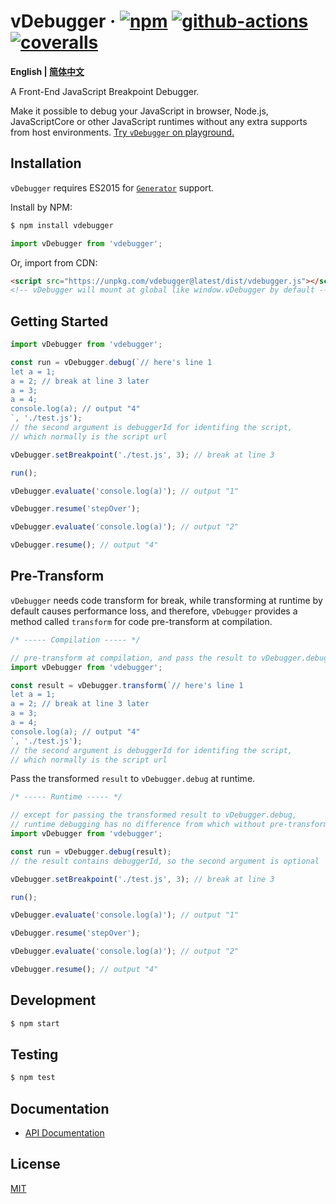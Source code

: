 # vDebugger &middot; [![npm](https://img.shields.io/npm/v/vdebugger.svg?style=flat-square)](https://www.npmjs.com/package/vdebugger) [![github-actions](https://img.shields.io/github/actions/workflow/status/wechatjs/vdebugger/coverage.yml?style=flat-square)](https://github.com/wechatjs/vdebugger/actions/workflows/coverage.yml) [![coveralls](https://img.shields.io/coveralls/github/wechatjs/vdebugger.svg?style=flat-square)](https://coveralls.io/github/wechatjs/vdebugger)

**English | [简体中文](./README_CN.md)**

A Front-End JavaScript Breakpoint Debugger.

Make it possible to debug your JavaScript in browser, Node.js, JavaScriptCore or other JavaScript runtimes without any extra supports from host environments. [Try `vDebugger` on playground.](https://jsbin.com/jibezuvohe/edit?js,console)

## Installation

`vDebugger` requires ES2015 for [`Generator`](https://developer.mozilla.org/en-US/docs/Web/JavaScript/Reference/Global_Objects/Generator) support.

Install by NPM:

```bash
$ npm install vdebugger
```

```js
import vDebugger from 'vdebugger';
```

Or, import from CDN:

```html
<script src="https://unpkg.com/vdebugger@latest/dist/vdebugger.js"></script>
<!-- vDebugger will mount at global like window.vDebugger by default -->
```

## Getting Started

```js
import vDebugger from 'vdebugger';

const run = vDebugger.debug(`// here's line 1
let a = 1;
a = 2; // break at line 3 later
a = 3;
a = 4;
console.log(a); // output "4"
`, './test.js');
// the second argument is debuggerId for identifing the script,
// which normally is the script url

vDebugger.setBreakpoint('./test.js', 3); // break at line 3

run();

vDebugger.evaluate('console.log(a)'); // output "1"

vDebugger.resume('stepOver');

vDebugger.evaluate('console.log(a)'); // output "2"

vDebugger.resume(); // output "4"
```

## Pre-Transform

`vDebugger` needs code transform for break, while transforming at runtime by default causes performance loss, and therefore, `vDebugger` provides a method called `transform` for code pre-transform at compilation.

```js
/* ----- Compilation ----- */

// pre-transform at compilation, and pass the result to vDebugger.debug at runtime
import vDebugger from 'vdebugger';

const result = vDebugger.transform(`// here's line 1
let a = 1;
a = 2; // break at line 3 later
a = 3;
a = 4;
console.log(a); // output "4"
`, './test.js');
// the second argument is debuggerId for identifing the script,
// which normally is the script url
```

Pass the transformed `result` to `vDebugger.debug` at runtime.

```js
/* ----- Runtime ----- */

// except for passing the transformed result to vDebugger.debug,
// runtime debugging has no difference from which without pre-transform
import vDebugger from 'vdebugger';

const run = vDebugger.debug(result);
// the result contains debuggerId, so the second argument is optional

vDebugger.setBreakpoint('./test.js', 3); // break at line 3

run();

vDebugger.evaluate('console.log(a)'); // output "1"

vDebugger.resume('stepOver');

vDebugger.evaluate('console.log(a)'); // output "2"

vDebugger.resume(); // output "4"
```

## Development

```bash
$ npm start
```

## Testing

```bash
$ npm test
```

## Documentation

- [API Documentation](./docs/API.md)

## License

[MIT](./LICENSE)
